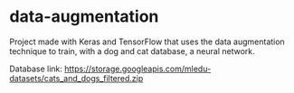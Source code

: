 # data-augmentation

Project made with Keras and TensorFlow that uses the data augmentation technique to train, with a dog and cat database,
 a neural network.

Database link: https://storage.googleapis.com/mledu-datasets/cats_and_dogs_filtered.zip

